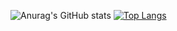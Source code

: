 ![Anurag's GitHub stats](https://github-readme-stats.vercel.app/api?username=artcgb&count_private=true&show_icons=true&theme=dark)
[![Top Langs](https://github-readme-stats.vercel.app/api/top-langs/?username=anuraghazra&langs_count=3)](https://github.com/anuraghazra/github-readme-stats)
